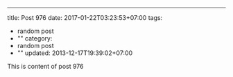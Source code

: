 ---
title: Post 976
date: 2017-01-22T03:23:53+07:00
tags:
  - random post
  - ""
category:
  - random post
  - ""
updated: 2013-12-17T19:39:02+07:00

This is content of post 976